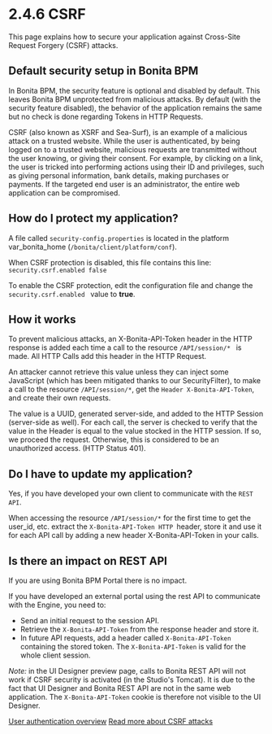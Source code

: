 # 2.4.6 CSRF

This page explains how to secure your application against Cross-Site Request Forgery (CSRF) attacks.


## Default security setup in Bonita BPM


In Bonita BPM, the security feature is optional and disabled by default. This leaves Bonita BPM unprotected from malicious attacks.
By default (with the security feature disabled), the behavior of the application remains the same but no check is done regarding Tokens in HTTP Requests.


CSRF (also known as XSRF and Sea-Surf), is an example of a malicious attack on a trusted website.
While the user is authenticated, by being logged on to a trusted website, malicious requests are transmitted without the user knowing, or giving their consent. 
For example, by clicking on a link, the user is tricked into performing actions using their ID and privileges, such as giving personal information, bank details, making purchases or payments.
If the targeted end user is an administrator, the entire web application can be compromised.


## How do I protect my application?


A file called `security-config.properties` is located in the platform var\_bonita\_home (`/bonita/client/platform/conf`).

When CSRF protection is disabled, this file contains this line: 
`
security.csrf.enabled false
`



To enable the CSRF protection, edit the configuration file and change the `security.csrf.enabled ` value to **true**.



## How it works


To prevent malicious attacks, an X-Bonita-API-Token header in the HTTP response is added each time a call to the resource `/API/session/* ` is made. 
All HTTP Calls add this header in the HTTP Request.


An attacker cannot retrieve this value unless they can inject some JavaScript (which has been mitigated thanks to our SecurityFilter), to make a call to the resource `/API/session/*`,
get the `Header X-Bonita-API-Token`, and create their own requests.


The value is a UUID, generated server-side, and added to the HTTP Session (server-side as well). 
For each call, the server is checked to verify that the value in the Header is equal to the value stocked in the HTTP session. 
If so, we proceed the request. Otherwise, this is considered to be an unauthorized access. (HTTP Status 401).


## Do I have to update my application?


Yes, if you have developed your own client to communicate with the `REST API`.

When accessing the resource `/API/session/*` for the first time to get the user\_id, etc. extract the `X-Bonita-API-Token HTTP `header,
store it and use it for each API call by adding a new header X-Bonita-API-Token in your calls.


## Is there an impact on REST API


If you are using Bonita BPM Portal there is no impact.


If you have developed an external portal using the rest API to communicate with the Engine, you need to:

* Send an initial request to the session API.
* Retrieve the `X-Bonita-API-Token` from the response header and store it.
* In future API requests, add a header called `X-Bonita-API-Token `containing the stored token. The `X-Bonita-API-Token` is valid for the whole client session.

_Note:_ in the UI Designer preview page, calls to Bonita REST API will not work if CSRF security is activated (in the Studio's Tomcat). It is due to the fact that UI Designer and Bonita REST API are not in the same web application. 
The `X-Bonita-API-Token` cookie is therefore not visible to the UI Designer.

[User authentication overview](/user-authentication.md)
[Read more about CSRF attacks](http://www.acunetix.com/what-are-csrf-attacks/)